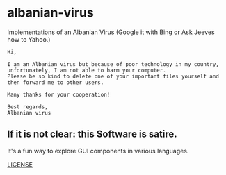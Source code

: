 # albanian-virus
Implementations of an Albanian Virus (Google it with Bing or Ask Jeeves how to Yahoo.)

```
Hi,

I am an Albanian virus but because of poor technology in my country, unfortunately, I am not able to harm your computer.
Please be so kind to delete one of your important files yourself and then forward me to other users.

Many thanks for your cooperation!

Best regards,
Albanian virus
```

## If it is not clear: this Software is satire.
It's a fun way to explore GUI components in various languages.

[LICENSE](LICENSE)
